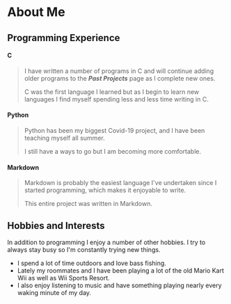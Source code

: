 # About Me


## Programming Experience  

#### C
> I have written a number of programs in C and will continue adding older programs to the ***Past Projects*** page as I complete new ones.
>
> C was the first language I learned but as I begin to learn new languages I find myself spending less and less time writing in C.  

#### Python
> Python has been my biggest Covid-19 project, and I have been teaching myself all summer. 
>
> I still have a ways to go but I am becoming more comfortable.

#### Markdown
> Markdown is probably the easiest language I've undertaken since I started programming, which makes it enjoyable to write.
>
> This entire project was written in Markdown.


## Hobbies and Interests
In addition to programming I enjoy a number of other hobbies. I try to always stay busy so I'm constantly trying new things.
* I spend a lot of time outdoors and love bass fishing.
* Lately my roommates and I have been playing a lot of the old Mario Kart Wii as well as Wii Sports Resort.
* I also enjoy listening to music and have something playing nearly every waking minute of my day.
